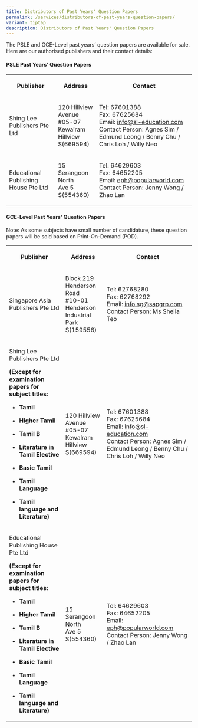 ```yaml
---
title: Distributors of Past Years' Question Papers
permalink: /services/distributors-of-past-years-question-papers/
variant: tiptap
description: Distributors of Past Years' Question Papers
---
```

<p>The PSLE and GCE-Level past years’ question papers are available for sale.
Here are our authorised publishers and their contact details:</p>
<h4><strong>PSLE Past Years' Question Papers</strong></h4>
<table>
<tbody>
<tr>
<th rowspan="1" colspan="1">
<p>Publisher</p>
</th>
<th rowspan="1" colspan="1">
<p>Address</p>
</th>
<th rowspan="1" colspan="1">
<p>Contact</p>
</th>
</tr>
<tr>
<td rowspan="1" colspan="1">
<p>Shing Lee Publishers Pte Ltd</p>
</td>
<td rowspan="1" colspan="1">
<p>120 Hillview Avenue
<br>#05-07
<br>Kewalram Hillview
<br>S(669594)</p>
</td>
<td rowspan="1" colspan="1">
<p>Tel: 67601388
<br>Fax: 67625684
<br>Email: <a href="mailto:info@sl-education.com" rel="noopener noreferrer nofollow" target="_blank"><u>info@sl-education.com</u></a>
<br>Contact Person: Agnes Sim / Edmund Leong / Benny Chu / Chris Loh / Willy
Neo</p>
</td>
</tr>
<tr>
<td rowspan="1" colspan="1">
<p>Educational Publishing House Pte Ltd</p>
</td>
<td rowspan="1" colspan="1">
<p>15 Serangoon North
<br>Ave 5
<br>S(554360)</p>
</td>
<td rowspan="1" colspan="1">
<p>Tel: 64629603
<br>Fax: 64652205
<br>Email: <a href="mailto:eph@popularworld.com" rel="noopener noreferrer nofollow" target="_blank"><u>eph@popularworld.com</u></a>
<br>Contact Person: Jenny Wong / Zhao Lan</p>
</td>
</tr>
</tbody>
</table>
<h4><strong>GCE-Level Past Years' Question Papers</strong></h4>
<p>Note: As some subjects have small number of candidature, these question
papers will be sold based on Print-On-Demand (POD).</p>
<table>
<tbody>
<tr>
<th rowspan="1" colspan="1">
<p>Publisher</p>
</th>
<th rowspan="1" colspan="1">
<p>Address</p>
</th>
<th rowspan="1" colspan="1">
<p>Contact</p>
</th>
</tr>
<tr>
<td rowspan="1" colspan="1">
<p>Singapore Asia Publishers Pte Ltd</p>
</td>
<td rowspan="1" colspan="1">
<p>Block 219
<br>Henderson Road
<br>#10-01
<br>Henderson Industrial Park
<br>S(159556)</p>
</td>
<td rowspan="1" colspan="1">
<p>Tel: 62768280
<br>Fax: 62768292
<br>Email: <a href="mailto:info.sg@sapgrp.com" rel="noopener noreferrer nofollow" target="_blank"><u>info.sg@sapgrp.com</u></a>
<br>Contact Person: Ms Shelia Teo</p>
</td>
</tr>
<tr>
<td rowspan="1" colspan="1">
<p>Shing Lee Publishers Pte Ltd
<br>
</p>
<p><strong>(Except for examination papers for subject titles:</strong>
</p>
<ul data-tight="true" class="tight">
<li>
<p><strong>Tamil</strong>
</p>
</li>
<li>
<p><strong>Higher Tamil</strong>
</p>
</li>
<li>
<p><strong>Tamil B</strong>
</p>
</li>
<li>
<p><strong>Literature in Tamil Elective</strong>
</p>
</li>
<li>
<p><strong>Basic Tamil</strong>
</p>
</li>
<li>
<p><strong>Tamil Language</strong>
</p>
</li>
<li>
<p><strong>Tamil language and Literature)</strong>
</p>
</li>
</ul>
</td>
<td rowspan="1" colspan="1">
<p>120 Hillview Avenue
<br>#05-07
<br>Kewalram Hillview
<br>S(669594)</p>
</td>
<td rowspan="1" colspan="1">
<p>Tel: 67601388
<br>Fax: 67625684
<br>Email:&nbsp;<a href="mailto:info@sl-education.com" rel="noopener noreferrer nofollow" target="_blank"><u>info@sl-education.com</u></a>
<br>Contact Person: Agnes Sim / Edmund Leong / Benny Chu / Chris Loh / Willy
Neo</p>
</td>
</tr>
<tr>
<td rowspan="1" colspan="1">
<p>Educational Publishing House Pte Ltd
<br>
</p>
<p><strong>(Except for examination papers for subject titles:</strong>
</p>
<ul data-tight="true" class="tight">
<li>
<p><strong>Tamil</strong>
</p>
</li>
<li>
<p><strong>Higher Tamil</strong>
</p>
</li>
<li>
<p><strong>Tamil B</strong>
</p>
</li>
<li>
<p><strong>Literature in Tamil Elective</strong>
</p>
</li>
<li>
<p><strong>Basic Tamil</strong>
</p>
</li>
<li>
<p><strong>Tamil Language</strong>
</p>
</li>
<li>
<p><strong>Tamil language and Literature)</strong>
</p>
</li>
</ul>
</td>
<td rowspan="1" colspan="1">
<p>15 Serangoon North
<br>Ave 5
<br>S(554360)</p>
</td>
<td rowspan="1" colspan="1">
<p>Tel: 64629603
<br>Fax: 64652205
<br>Email: <a href="mailto:eph@popularworld.com" rel="noopener noreferrer nofollow" target="_blank"><u>eph@popularworld.com</u></a>
<br>Contact Person: Jenny Wong / Zhao Lan</p>
</td>
</tr>
</tbody>
</table>
<p></p>
<p></p>